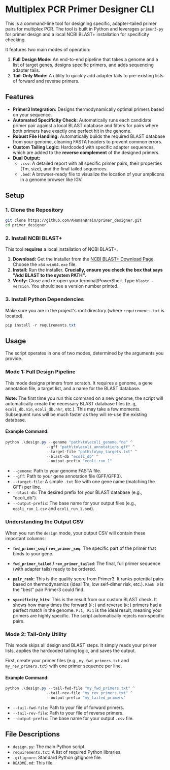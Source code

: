 # Multiplex PCR Primer Designer CLI

This is a command-line tool for designing specific, adapter-tailed primer pairs for multiplex PCR. The tool is built in Python and leverages `primer3-py` for primer design and a local NCBI BLAST+ installation for specificity checking.

It features two main modes of operation:

1.  **Full Design Mode:** An end-to-end pipeline that takes a genome and a list of target genes, designs specific primers, and adds sequencing adapter tails.
2.  **Tail-Only Mode:** A utility to quickly add adapter tails to pre-existing lists of forward and reverse primers.

## Features

* **Primer3 Integration:** Designs thermodynamically optimal primers based on your sequence.
* **Automated Specificity Check:** Automatically runs each candidate primer pair against a local BLAST database and filters for pairs where both primers have exactly one perfect hit in the genome.
* **Robust File Handling:** Automatically builds the required BLAST database from your genome, cleaning FASTA headers to prevent common errors.
* **Custom Tailing Logic:** Hardcoded with specific adapter sequences, which are added to the **reverse complement** of the designed primers.
* **Dual Output:**
    * `.csv`: A detailed report with all specific primer pairs, their properties (Tm, size), and the final tailed sequences.
    * `.bed`: A browser-ready file to visualize the location of your amplicons in a genome browser like IGV.

## Setup

### 1. Clone the Repository

```bash
git clone https://github.com/AHumanBrain/primer_designer.git
cd primer_designer
```

### 2. Install NCBI BLAST+

This tool **requires** a local installation of NCBI BLAST+.

1.  **Download:** Get the installer from the [NCBI BLAST+ Download Page](https://ftp.ncbi.nlm.nih.gov/blast/executables/blast+/LATEST/). Choose the `x64-win64.exe` file.
2.  **Install:** Run the installer. **Crucially, ensure you check the box that says "Add BLAST to the system PATH".**
3.  **Verify:** Close and re-open your terminal/PowerShell. Type `blastn -version`. You should see a version number printed.

### 3. Install Python Dependencies

Make sure you are in the project's root directory (where `requirements.txt` is located).

```powershell
pip install -r requirements.txt
```

## Usage

The script operates in one of two modes, determined by the arguments you provide.

### Mode 1: Full Design Pipeline

This mode designs primers from scratch. It requires a genome, a gene annotation file, a target list, and a name for the BLAST database.

**Note:** The first time you run this command on a new genome, the script will automatically create the necessary BLAST database files (e..g, `ecoli_db.nin`, `ecoli_db.nhr`, etc.). This may take a few moments. Subsequent runs will be much faster as they will re-use the existing database.

#### Example Command:

```powershell
python .\design.py --genome "path\to\ecoli_genome.fna" ^
                  --gff "path\to\ecoli_annotations.gff" ^
                  --target-file "path\to\my_targets.txt" ^
                  --blast-db "ecoli_db" ^
                  --output-prefix "ecoli_run_1"
```

* `--genome`: Path to your genome FASTA file.
* `--gff`: Path to your gene annotation file (GFF/GFF3).
* `--target-file`: A simple `.txt` file with one gene name (matching the GFF) per line.
* `--blast-db`: The desired prefix for your BLAST database (e.g., "ecoli\_db").
* `--output-prefix`: The base name for your output files (e.g., `ecoli_run_1.csv` and `ecoli_run_1.bed`).

### Understanding the Output CSV

When you run the `design` mode, your output CSV will contain these important columns:

* **`fwd_primer_seq` / `rev_primer_seq`**: The specific part of the primer that binds to your gene.

* **`fwd_primer_tailed` / `rev_primer_tailed`**: The final, full primer sequence (with adapter tails) ready to be ordered.

* **`pair_rank`**: This is the quality score from Primer3. It ranks potential pairs based on thermodynamics (ideal Tm, low self-dimer risk, etc.). `Rank 0` is the "best" pair Primer3 could find.

* **`specificity_hits`**: This is the result from our custom BLAST check. It shows how many times the forward (`F:`) and reverse (`R:`) primers had a perfect match in the genome. `F:1, R:1` is the ideal result, meaning your primers are highly specific. The script automatically rejects non-specific pairs.

### Mode 2: Tail-Only Utility

This mode skips all design and BLAST steps. It simply reads your primer lists, applies the hardcoded tailing logic, and saves the output.

First, create your primer files (e.g., `my_fwd_primers.txt` and `my_rev_primers.txt`) with one primer sequence per line.

#### Example Command:

```powershell
python .\design.py --tail-fwd-file "my_fwd_primers.txt" ^
                  --tail-rev-file "my_rev_primers.txt" ^
                  --output-prefix "my_tailed_primers"
```

* `--tail-fwd-file`: Path to your file of forward primers.
* `--tail-rev-file`: Path to your file of reverse primers.
* `--output-prefix`: The base name for your output `.csv` file.

## File Descriptions

* `design.py`: The main Python script.
* `requirements.txt`: A list of required Python libraries.
* `.gitignore`: Standard Python gitignore file.
* `README.md`: This file.
        
